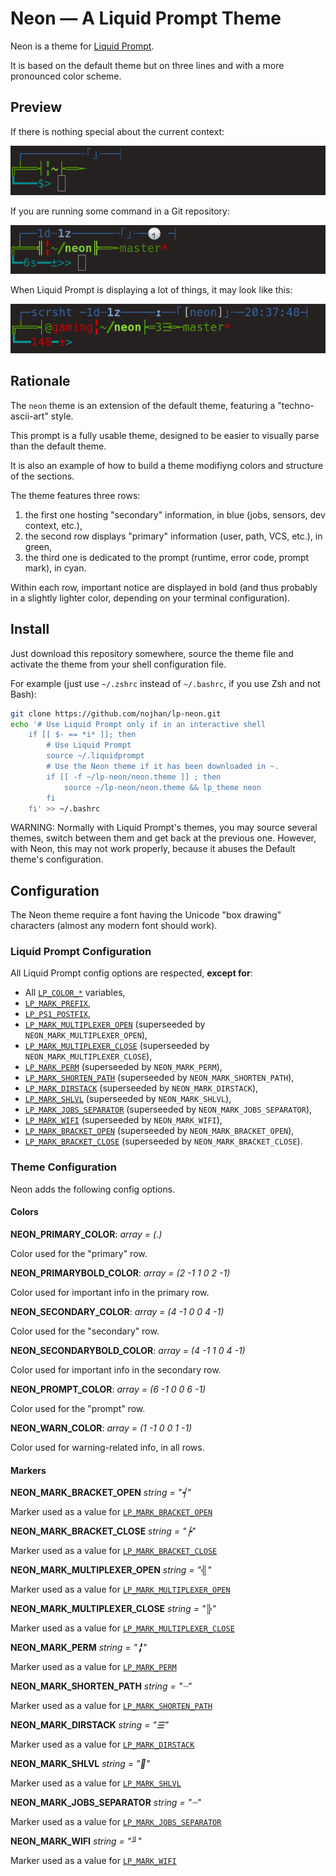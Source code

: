 Neon — A Liquid Prompt Theme
============================

Neon is a theme for [Liquid Prompt](https://github.com/nojhan/liquidprompt).

It is based on the default theme but on three lines
and with a more pronounced color scheme.


Preview
-------

If there is nothing special about the current context:

![image](neon-short.png)

If you are running some command in a Git repository:

![image](neon-med.png)

When Liquid Prompt is displaying a lot of things, it may look like this:

![image](neon-long.png)


Rationale
---------

The `neon` theme is an extension of the default theme, featuring a
"techno-ascii-art" style.

This prompt is a fully usable theme, designed to be easier to visually
parse than the default theme.

It is also an example of how to build a theme modifiyng colors and
structure of the sections.

The theme features three rows:

1.  the first one hosting "secondary" information, in blue (jobs,
    sensors, dev context, etc.),
2.  the second row displays "primary" information (user, path, VCS,
    etc.), in green,
3.  the third one is dedicated to the prompt (runtime, error code,
    prompt mark), in cyan.

Within each row, important notice are displayed in bold (and thus
probably in a slightly lighter color, depending on your terminal
configuration).


Install
-------

Just download this repository somewhere, source the theme file and activate the theme from your shell configuration file.

For example (just use `~/.zshrc` instead of `~/.bashrc`, if you use Zsh and not Bash):
```sh
git clone https://github.com/nojhan/lp-neon.git
echo '# Use Liquid Prompt only if in an interactive shell
    if [[ $- == *i* ]]; then
        # Use Liquid Prompt
        source ~/.liquidprompt
        # Use the Neon theme if it has been downloaded in ~.
        if [[ -f ~/lp-neon/neon.theme ]] ; then
            source ~/lp-neon/neon.theme && lp_theme neon
        fi
    fi' >> ~/.bashrc
```

WARNING: Normally with Liquid Prompt's themes,
you may source several themes,
switch between them and get back at the previous one.
However, with Neon, this may not work properly,
because it abuses the Default theme's configuration.


Configuration
-------------

The Neon theme require a font having the Unicode "box drawing"
characters (almost any modern font should work).

### Liquid Prompt Configuration

All Liquid Prompt config options are respected, **except for**:

-   All [`LP_COLOR_*`](https://liquidprompt.readthedocs.io/en/stable/config.html#colors) variables,
-   [`LP_MARK_PREFIX`](https://liquidprompt.readthedocs.io/en/stable/config.html#LP_MARK_PREFIX),
-   [`LP_PS1_POSTFIX`](https://liquidprompt.readthedocs.io/en/stable/config.html#LP_PS1_POSTFIX),
-   [`LP_MARK_MULTIPLEXER_OPEN`](https://liquidprompt.readthedocs.io/en/stable/config.html#LP_MARK_MULTIPLEXER_OPEN)
    (superseeded by `NEON_MARK_MULTIPLEXER_OPEN`),
-   [`LP_MARK_MULTIPLEXER_CLOSE`](https://liquidprompt.readthedocs.io/en/stable/config.html#LP_MARK_MULTIPLEXER_CLOSE)
    (superseeded by `NEON_MARK_MULTIPLEXER_CLOSE`),
-   [`LP_MARK_PERM`](https://liquidprompt.readthedocs.io/en/stable/config.html#LP_MARK_PERM) (superseeded by
    `NEON_MARK_PERM`),
-   [`LP_MARK_SHORTEN_PATH`](https://liquidprompt.readthedocs.io/en/stable/config.html#LP_MARK_SHORTEN_PATH) (superseeded
    by `NEON_MARK_SHORTEN_PATH`),
-   [`LP_MARK_DIRSTACK`](https://liquidprompt.readthedocs.io/en/stable/config.html#LP_MARK_DIRSTACK) (superseeded by
    `NEON_MARK_DIRSTACK`),
-   [`LP_MARK_SHLVL`](https://liquidprompt.readthedocs.io/en/stable/config.html#LP_MARK_SHLVL) (superseeded by
    `NEON_MARK_SHLVL`),
-   [`LP_MARK_JOBS_SEPARATOR`](https://liquidprompt.readthedocs.io/en/stable/config.html#LP_MARK_JOBS_SEPARATOR) (superseeded
    by `NEON_MARK_JOBS_SEPARATOR`),
-   [`LP_MARK_WIFI`](https://liquidprompt.readthedocs.io/en/stable/config.html#LP_MARK_WIFI) (superseeded by
    `NEON_MARK_WIFI`),
-   [`LP_MARK_BRACKET_OPEN`](https://liquidprompt.readthedocs.io/en/stable/config.html#LP_MARK_BRACKET_OPEN) (superseeded
    by `NEON_MARK_BRACKET_OPEN`),
-   [`LP_MARK_BRACKET_CLOSE`](https://liquidprompt.readthedocs.io/en/stable/config.html#LP_MARK_BRACKET_CLOSE) (superseeded
    by `NEON_MARK_BRACKET_CLOSE`).

### Theme Configuration

Neon adds the following config options.

#### Colors

**NEON_PRIMARY_COLOR**: *array<int> = (.)*

Color used for the "primary" row.


**NEON_PRIMARYBOLD_COLOR**: *array<int> = (2 -1 1 0 2 -1)*

Color used for important info in the primary row.


**NEON_SECONDARY_COLOR**: *array<int> = (4 -1 0 0 4 -1)*

Color used for the "secondary" row.


**NEON_SECONDARYBOLD_COLOR**: *array<int> = (4 -1 1 0 4 -1)*

Color used for important info in the secondary row.


**NEON_PROMPT_COLOR**: *array<int> = (6 -1 0 0 6 -1)*

Color used for the "prompt" row.


**NEON_WARN_COLOR**: *array<int> = (1 -1 0 0 1 -1)*

Color used for warning-related info, in all rows.


#### Markers

**NEON_MARK_BRACKET_OPEN** *string = "┥"*

Marker used as a value for [`LP_MARK_BRACKET_OPEN`](https://liquidprompt.readthedocs.io/en/stable/config.html#LP_MARK_BRACKET_OPEN)


**NEON_MARK_BRACKET_CLOSE** *string = "┝"*

Marker used as a value for [`LP_MARK_BRACKET_CLOSE`](https://liquidprompt.readthedocs.io/en/stable/config.html#LP_MARK_BRACKET_CLOSE)


**NEON_MARK_MULTIPLEXER_OPEN** *string = "╣"*

Marker used as a value for [`LP_MARK_MULTIPLEXER_OPEN`](https://liquidprompt.readthedocs.io/en/stable/config.html#LP_MARK_MULTIPLEXER_OPEN)


**NEON_MARK_MULTIPLEXER_CLOSE** *string = "╠"*

Marker used as a value for [`LP_MARK_MULTIPLEXER_CLOSE`](https://liquidprompt.readthedocs.io/en/stable/config.html#LP_MARK_MULTIPLEXER_CLOSE)


**NEON_MARK_PERM** *string = "╏"*

Marker used as a value for [`LP_MARK_PERM`](https://liquidprompt.readthedocs.io/en/stable/config.html#LP_MARK_PERM)


**NEON_MARK_SHORTEN_PATH** *string = "┈"*

Marker used as a value for [`LP_MARK_SHORTEN_PATH`](https://liquidprompt.readthedocs.io/en/stable/config.html#LP_MARK_SHORTEN_PATH)


**NEON_MARK_DIRSTACK** *string = "☰"*

Marker used as a value for [`LP_MARK_DIRSTACK`](https://liquidprompt.readthedocs.io/en/stable/config.html#LP_MARK_DIRSTACK)


**NEON_MARK_SHLVL** *string = ""*

Marker used as a value for [`LP_MARK_SHLVL`](https://liquidprompt.readthedocs.io/en/stable/config.html#LP_MARK_SHLVL)


**NEON_MARK_JOBS_SEPARATOR** *string = "┄"*

Marker used as a value for [`LP_MARK_JOBS_SEPARATOR`](https://liquidprompt.readthedocs.io/en/stable/config.html#LP_MARK_JOBS_SEPARATOR)


**NEON_MARK_WIFI** *string = "╜"*

Marker used as a value for [`LP_MARK_WIFI`](https://liquidprompt.readthedocs.io/en/stable/config.html#LP_MARK_WIFI)

